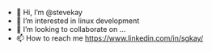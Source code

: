 - 👋 Hi, I’m @stevekay
- 👀 I’m interested in linux development
- 💞️ I’m looking to collaborate on ...
- 📫 How to reach me https://www.linkedin.com/in/sgkay/

<!---
stevekay/stevekay is a ✨ special ✨ repository because its `README.md` (this file) appears on your GitHub profile.
You can click the Preview link to take a look at your changes.
--->
